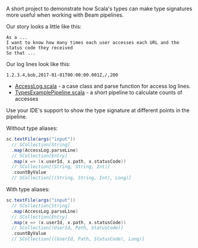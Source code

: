 A short project to demonstrate how Scala's types can make type signatures more useful when working with Beam pipelines.

Our story looks a little like this:

    As a ...
    I want to know how many times each user accesses each URL and the status code they received
    So that ...

Our log lines look like this:

    1.2.3.4,bob,2017-01-01T00:00:00.001Z,/,200

- [AccessLog.scala](src/main/scala/works/tempered/examples/AccessLog.scala) - a case class and parse function for access log lines.
- [TypesExamplePipeline.scala](src/main/scala/works/tempered/examples/TypesExamplePipeline.scala) - a short pipeline to calculate counts of accesses

Use your IDE's support to show the type signature at different points in the pipeline.

Without type aliases:

```scala
sc.textFile(args("input"))
  // SCollection[String]
  .map(AccessLog.parseLine)
  // SCollection[Entry]
  .map(x => (x.userId, x.path, x.statusCode))
  // SCollection[(String, String, Int)]
  .countByValue
  // SCollection[((String, String, Int), Long)]
```

With type aliases:

```scala
sc.textFile(args("input"))
  // SCollection[String]
  .map(AccessLog.parseLine)
  // SCollection[Entry]
  .map(x => (x.userId, x.path, x.statusCode))
  // SCollection[(UserId, Path, StatusCode)]
  .countByValue
  // SCollection[((UserId, Path, StatusCode), Long)]
```
